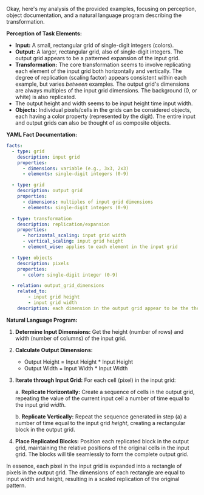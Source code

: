 Okay, here's my analysis of the provided examples, focusing on perception, object documentation, and a natural language program describing the transformation.

**Perception of Task Elements:**

*   **Input:** A small, rectangular grid of single-digit integers (colors).
*   **Output:** A larger, rectangular grid, also of single-digit integers. The output grid appears to be a patterned expansion of the input grid.
*   **Transformation:** The core transformation seems to involve replicating each element of the input grid both horizontally and vertically. The degree of replication (scaling factor) appears consistent within each example, but varies *between* examples. The output grid's dimensions are always multiples of the input grid dimensions. The background (0, or white) is also replicated.
* The output height and width seems to be input height time input width.
*   **Objects:** Individual pixels/cells in the grids can be considered objects, each having a color property (represented by the digit).  The entire input and output grids can also be thought of as composite objects.

**YAML Fact Documentation:**


```yaml
facts:
  - type: grid
    description: input grid
    properties:
      - dimensions: variable (e.g., 3x3, 2x3)
      - elements: single-digit integers (0-9)

  - type: grid
    description: output grid
    properties:
      - dimensions: multiples of input grid dimensions
      - elements: single-digit integers (0-9)

  - type: transformation
    description: replication/expansion
    properties:
      - horizontal_scaling: input grid width
      - vertical_scaling: input grid height
      - element_wise: applies to each element in the input grid

  - type: objects
    description: pixels
    properties:
      - color: single-digit integer (0-9)

  - relation: output_grid_dimensions
    related_to:
        - input grid height
        - input grid width
    description: each dimension in the output grid appear to be the the product of the two input grid dimensions

```


**Natural Language Program:**

1.  **Determine Input Dimensions:** Get the height (number of rows) and width (number of columns) of the input grid.

2.  **Calculate Output Dimensions:**
    *   Output Height = Input Height \* Input Height
    *   Output Width = Input Width \* Input Width

3.  **Iterate through Input Grid:** For each cell (pixel) in the input grid:

    a. **Replicate Horizontally:** Create a sequence of cells in the output grid, repeating the value of the current input cell a number of time equal to the input grid *width*.

    b. **Replicate Vertically:** Repeat the sequence generated in step (a) a number of time equal to the input grid *height*, creating a rectangular block in the output grid.

4.  **Place Replicated Blocks:** Position each replicated block in the output grid, maintaining the relative positions of the original cells in the input grid. The blocks will tile seamlessly to form the complete output grid.

In essence, each pixel in the input grid is expanded into a rectangle of pixels in the output grid. The dimensions of each rectangle are equal to input width and height, resulting in a scaled replication of the original pattern.
